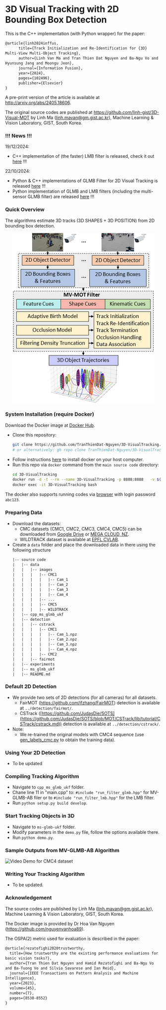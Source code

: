 # 3D Visual Tracking with 2D Bounding Box Detection

This is the C++ implementation (with Python wrapper) for the paper:
```
@article{linh2024inffus,
      title={Track Initialization and Re-Identification for {3D} Multi-View Multi-Object Tracking}, 
      author={Linh Van Ma and Tran Thien Dat Nguyen and Ba-Ngu Vo and Hyunsung Jang and Moongu Jeon},
      journal={Information Fusion},
      year={2024},
      pages={102496},
      publisher={Elsevier}
}
```
A pre-print version of the article is available at http://arxiv.org/abs/2405.18606.

The original source codes are published at https://github.com/linh-gist/3D-Visual-MOT by Linh Ma (linh.mavan@gm.gist.ac.kr), Machine Learning & Vision Laboratory, GIST, South Korea.

### !!! News !!!
19/12/2024:
- C++ implementation of (the faster) LMB filter is released, check it out [here](https://github.com/TranThienDat-Nguyen/3D-VisualTracking/blob/main/cpp_ms_glmb_ukf/src/run_filter_lmb.hpp) !!!
 
22/10/2024:
- Python & C++ implementations of GLMB Filter for 2D Visual Tracking is released [here](https://github.com/linh-gist/VisualRFS) !!!
- Python implementation of GLMB and LMB filters (including the multi-sensor GLMB filter) are released [here](https://github.com/linh-gist/labeledRFS) !!!

### Quick Overview
The algorithms estimate 3D tracks (3D SHAPES + 3D POSITION) from 2D bounding box detection.
<div align="center">
	<img src="assets/overview.png">
</div>

### System Installation (require Docker)
Download the Docker image at [Docker Hub](https://hub.docker.com/r/isplcurtin/mv-glmb-ab).
- Clone this repository:
    ```sh
    git clone https://github.com/TranThienDat-Nguyen/3D-VisualTracking.git
    # or alternatively: gh repo clone TranThienDat-Nguyen/3D-VisualTracking
    ```
- Follow instructions [here](https://docs.docker.com/engine/install/) to install docker on your host computer.
- Run this repo via `docker` command from the `main source code` directory: 
    ```bash
    cd 3D-VisualTracking
    docker run -d -t --rm --name 3D-VisualTracking -p 8888:8888   -v $(pwd):/workspace:Z  isplcurtin/mv-glmb-ab:latest
    docker exec -it 3D-VisualTracking bash
    ```
The docker also supports running codes via [browser](http://localhost:8888) with login password `abc123`. 

### Preparing Data
 - Download the datasets: 
    - CMC datasets (CMC1, CMC2, CMC3, CMC4, CMC5) can be downloaded from [Google Drive](https://drive.google.com/file/d/1eliDg_DTHqgW10ww7aQWvicAwP3hlVEo/view?usp=sharing) or [MEGA CLOUD, NZ](https://mega.nz/file/LKxAyZiT#wa-aMQmgk9guNkjj1olaPeUf-LgPS5P9iYBmZSLFnp8).
    - WILDTRACK dataset is available at [EPFL CVLAB](https://www.epfl.ch/labs/cvlab/data/data-wildtrack/).
- Create a `data` folder and place the downloaded data in there using the following structure
    ```
    |-- source code
    |   |-- data
    |   |   |-- images
    |   |   |   |-- CMC1
    |   |   |   |   |-- Cam_1
    |   |   |   |   |-- Cam_2
    |   |   |   |   |-- Cam_3
    |   |   |   |   |-- Cam_4
    |   |   |   |-- ...
    |   |   |   |-- CMC5
    |   |   |   |-- WILDTRACK
    |   |-- cpp_ms_glmb_ukf
    |   |-- detection
    |   |   |-- cstrack
    |   |   |   |-- CMC1
    |   |   |   |   |-- Cam_1.npz
    |   |   |   |   |-- Cam_2.npz
    |   |   |   |   |-- Cam_3.npz
    |   |   |   |   |-- Cam_4.npz
    |   |   |   |-- CMC2
    |   |   |-- fairmot
    |   |-- experiments
    |   |-- ms_glmb_ukf
    |   |-- README.md
    ```
### Default 2D Detection
- We provide two sets of 2D detections (for all cameras) for all datasets.
	- FairMOT (https://github.com/ifzhang/FairMOT) detection is available at `../detection/fairmot/`.
	- CSTrack ([https://github.com/JudasDie/SOTS](https://github.com/JudasDie/SOTS/blob/MOT/CSTrack/lib/tutorial/CSTrack/cstrack.md)) detection is available at `../detection/cstrack/`.
- Note:
	- We re-trained the original models with CMC4 sequence (use [gen_labels_cmc.py](detection/fairmot/cmc/gen_labels_cmc.py) to obtain the training data).
### Using Your 2D Detection 
- To be updated
  
### Compiling Tracking Algorithm
- Navigate to `cpp_ms_glmb_ukf` folder.
- Chane line 11 in "main.cpp" to: ```#include "run_filter_glmb.hpp"``` for MV-GLMB-AB filer or to ```#include "run_filter_lmb.hpp"``` for the LMB filter.
- Run `python setup.py build develop`.

### Start Tracking Objects in 3D
- Navigate to `ms-glmb-ukf` folder.
- Modify parameters in the `demo.py`  file, follow the options available there.
- Run `python demo.py`.

### Sample Outputs from MV-GLMB-AB Algorithm
![Video Demo for CMC4 dataset](assets/cmc4_demo.gif)

### Writing Your Tracking Algorithm
- To be updated.

### Acknowledgement
The source codes are published by Linh Ma (linh.mavan@gm.gist.ac.kr), Machine Learning & Vision Laboratory, GIST, South Korea.

The Docker image is provided by Dr Hoa Van Nguyen (https://github.com/nguyenvanhoa89).

The OSPA(2) metric used for evaluation is described in the paper:
```
@article{rezatofighi2020trustworthy,
  title={How trustworthy are the existing performance evaluations for basic vision tasks?},
  author={Tran Thien Dat Nguyen and Hamid Rezatofighi and Ba-Ngu Vo and Ba-Tuong Vo and Silvio Savarese and Ian Reid},
  journal={IEEE Transactions on Pattern Analysis and Machine Intelligence},
  year={2023},
  volume={45},
  number={7},
  pages={8538-8552}
}
```

